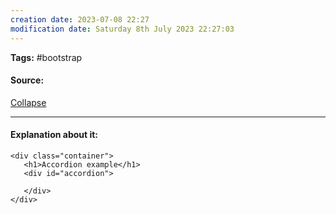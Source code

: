 ```yaml
---
creation date: 2023-07-08 22:27
modification date: Saturday 8th July 2023 22:27:03
---
```


**Tags:** #bootstrap 

#### Source:
[Collapse](https://www.w3schools.com/bootstrap4/bootstrap_collapse.asp)

--------------------------------------

#### Explanation about it:

```
<div class="container">
   <h1>Accordion example</h1>
   <div id="accordion">

   </div>
</div>
```